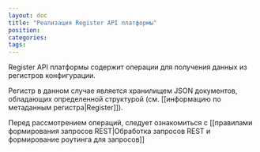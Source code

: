 ```yaml
---
layout: doc
title: "Реализация Register API платформы"
position: 
categories: 
tags: 
---
```


Register API платформы содержит операции для получения данных из регистров конфигурации.

Регистр в данном случае является хранилищем JSON документов, обладающих определенной структурой (см. [[информацию по метаданным регистра|Register]]).

Перед рассмотрением операций, следует ознакомиться с [[правилами формирования запросов REST|Обработка запросов REST и формирование роутинга для запросов]]

